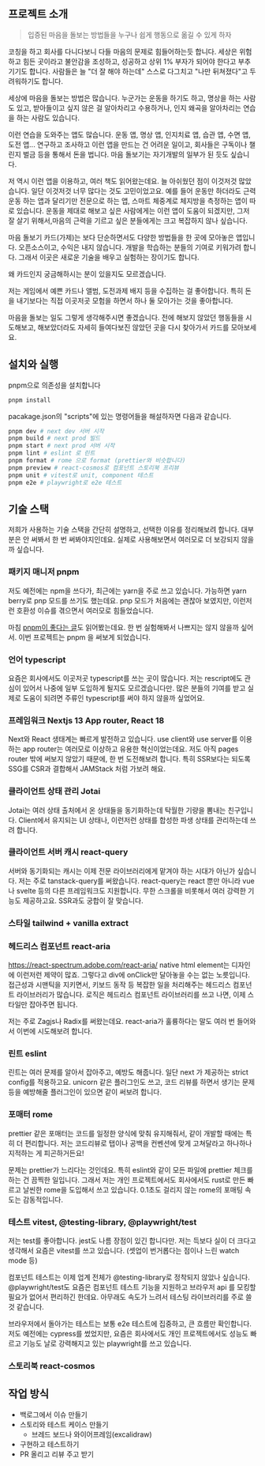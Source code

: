 ## 프로젝트 소개

> 입증된 마음을 돌보는 방법들을 누구나 쉽게 행동으로 옮길 수 있게 하자

코칭을 하고 회사를 다니다보니 다들 마음의 문제로 힘들어하는듯 합니다. 세상은 위험하고 힘든 곳이라고 불안감을 조성하고, 성공하고 상위 1% 부자가 되어야 한다고 부추기기도 합니다. 사람들은 늘 "더 잘 해야 하는데" 스스로 다그치고 "나만 뒤쳐졌다"고 두려워하기도 합니다.

세상에 마음을 돌보는 방법은 많습니다. 누군가는 운동을 하기도 하고, 명상을 하는 사람도 있고, 받아들이고 싶지 않은 걸 알아차리고 수용하거나, 인지 왜곡을 알아차리는 연습을 하는 사람도 있습니다.

이런 연습을 도와주는 앱도 많습니다. 운동 앱, 명상 앱, 인지치료 앱, 습관 앱, 수면 앱, 도전 앱... 연구하고 조사하고 이런 앱을 만드는 건 어려운 일이고, 회사들은 구독이나 챌린지 벌금 등을 통해서 돈을 법니다. 마음 돌보기는 자기개발의 일부가 된 듯도 싶습니다.

저 역시 이런 앱을 이용하고, 여러 책도 읽어왔는데요. 늘 아쉬웠던 점이 이것저것 많았습니다. 일단 이것저것 너무 많다는 것도 고민이었고요. 예를 들어 운동만 하더라도 근력 운동 하는 앱과 달리기만 전문으로 하는 앱, 스마트 체중계로 체지방을 측정하는 앱이 따로 있습니다. 운동을 제대로 해보고 싶은 사람에게는 이런 앱이 도움이 되겠지만, 그저 잘 살기 위해서,마음의 근력을 기르고 싶은 분들에게는 크고 복잡하지 않나 싶습니다.

마음 돌보기 카드(가제)는 보다 단순하면서도 다양한 방법들을 한 곳에 모아놓은 앱입니다. 오픈소스이고, 수익은 내지 않습니다. 개발을 학습하는 분들의 기여로 키워가려 합니다. 그래서 이곳은 새로운 기술을 배우고 실험하는 장이기도 합니다.

왜 카드인지 궁금해하시는 분이 있을지도 모르겠습니다.

저는 게임에서 예쁜 카드나 앨범, 도전과제 배지 등을 수집하는 걸 좋아합니다. 특히 돈을 내기보다는 직접 이곳저곳 모험을 하면서 하나 둘 모아가는 것을 좋아합니다.

마음을 돌보는 일도 그렇게 생각해주시면 좋겠습니다. 전에 해보지 않았던 행동들을 시도해보고, 해보았더라도 자세히 들여다보진 않았던 곳을 다시 찾아가서 카드를 모아보세요.

## 설치와 실행

pnpm으로 의존성을 설치합니다

```bash
pnpm install
```

pacakage.json의 "scripts"에 있는 명령어들을 해설하자면 다음과 같습니다.

```bash
pnpm dev # next dev 서버 시작
pnpm build # next prod 빌드
pnpm start # next prod 서버 시작
pnpm lint # eslint 로 린트
pnpm format # rome 으로 format (prettier와 비슷합니다)
pnpm preview # react-cosmos로 컴포넌트 스토리북 프리뷰
pnpm unit # vitest로 unit, component 테스트
pnpm e2e # playwright로 e2e 테스트
```

## 기술 스택

저희가 사용하는 기술 스택을 간단히 설명하고, 선택한 이유를 정리해보려 합니다. 대부분은 안 써봐서 한 번 써봐야지인데요. 실제로 사용해보면서 여러모로 더 보강되지 않을까 싶습니다.

### 패키지 매니저 pnpm

저도 예전에는 npm을 쓰다가, 최근에는 yarn을 주로 쓰고 있습니다. 가능하면 yarn berry로 pnp 모드를 쓰기도 했는데요. pnp 모드가 처음에는 괜찮아 보였지만, 이런저런 호환성 이슈를 겪으면서 여러모로 힘들었습니다.

마침 [pnpm이 좋다는 글](https://hiddenest.dev/yarn-pnpm-3)도 읽어봤는데요. 한 번 실험해봐서 나쁘지는 않지 않을까 싶어서. 이번 프로젝트는 pnpm 을 써보게 되었습니다.

### 언어 typescript

요즘은 회사에서도 이곳저곳 typescript를 쓰는 곳이 많습니다. 저는 rescript에도 관심이 있어서 나중에 일부 도입하게 될지도 모르겠습니다만. 많은 분들의 기여를 받고 실제로 도움이 되려면 주류인 typescript를 써야 하지 않을까 싶었어요.

### 프레임워크 Nextjs 13 App router, React 18

Next와 React 생태계는 빠르게 발전하고 있습니다. use client와 use server를 이용하는 app router는 여러모로 이상하고 유용한 혁신이었는데요. 저도 아직 pages router 밖에 써보지 않았기 때문에, 한 번 도전해보려 합니다. 특히 SSR보다는 되도록 SSG를 CSR과 결합해서 JAMStack 처럼 가보려 해요.

### 클라이언트 상태 관리 Jotai

Jotai는 여러 상태 출처에서 온 상태들을 동기화하는데 탁월한 기량을 뽐내는 친구입니다. Client에서 유지되는 UI 상태나, 이런저런 상태를 합성한 파생 상태를 관리하는데 쓰려 합니다.

### 클라이언트 서버 캐시 react-query

서버와 동기화되는 캐시는 이제 전문 라이브러리에게 맡겨야 하는 시대가 아닌가 싶습니다. 저는 주로 tanstack-query를 써왔습니다. react-query는 react 뿐만 아니라 vue나 svelte 등의 다른 프레임워크도 지원합니다. 무한 스크롤을 비롯해서 여러 강력한 기능도 제공하고요. SSR과도 궁합이 잘 맞습니다.

### 스타일 tailwind + vanilla extract

### 헤드리스 컴포넌트 react-aria
https://react-spectrum.adobe.com/react-aria/
native html element는 디자인에 이런저런 제약이 많죠. 그렇다고 div에 onClick만 달아놓을 수는 없는 노릇입니다. 접근성과 시맨틱을 지키면서, 키보드 동작 등 복잡한 일을 처리해주는 헤드리스 컴포넌트 라이브러리가 많습니다. 로직은 헤드리스 컴포넌트 라이브러리를 쓰고 나면, 이제 스타일만 잡아주면 됩니다.

저는 주로 Zagjs나 Radix를 써왔는데요. react-aria가 훌륭하다는 말도 여러 번 들어와서 이번에 시도해보려 합니다.

### 린트 eslint

린트는 여러 문제를 알아서 잡아주고, 예방도 해줍니다. 일단 next 가 제공하는 strict config를 적용하고요. unicorn 같은 플러그인도 쓰고, 코드 리뷰를 하면서 생기는 문제 등을 예방해줄 플러그인이 있으면 같이 써보려 합니다.

### 포매터 rome

prettier 같은 포매터는 코드를 일정한 양식에 맞춰 유지해줘서, 같이 개발할 때에는 특히 더 편리합니다. 저는 코드리뷰로 탭이나 공백을 컨벤션에 맞게 고쳐달라고 하나하나 지적하는 게 피곤하거든요!

문제는 prettier가 느리다는 것인데요. 특히 eslint와 같이 모든 파일에 prettier 체크를 하는 건 끔찍한 일입니다. 그래서 저는 개인 프로젝트에서도 회사에서도 rust로 만든 빠르고 날씬한 rome을 도입해서 쓰고 있습니다. 0.1초도 걸리지 않는 rome의 포매팅 속도는 감동적입니다.

### 테스트 vitest, @testing-library, @playwright/test

저는 test를 좋아합니다. jest도 나름 장점이 있긴 합니다만. 저는 득보다 실이 더 크다고 생각해서 요즘은 vitest를 쓰고 있습니다. (셋업이 번거롭다는 점이나 느린 watch mode 등)

컴포넌트 테스트는 이제 업계 전체가 @testing-library로 정착되지 않았나 싶습니다. @playwright/test도 요즘은 컴포넌트 테스트 기능을 지원하고 브라우저 api 를 모킹할 필요가 없어서 편리하긴 한데요. 아무래도 속도가 느려서 테스팅 라이브러리를 주로 쓸 것 같습니다.

브라우저에서 돌아가는 테스트는 보통 e2e 테스트에 집중하고, 큰 흐름만 확인합니다. 저도 예전에는 cypress를 썼었지만, 요즘은 회사에서도 개인 프로젝트에서도 성능도 빠르고 기능도 날로 강력해지고 있는 playwright를 쓰고 있습니다.

### 스토리북 react-cosmos

## 작업 방식
- 백로그에서 이슈 만들기
- 스토리와 테스트 케이스 만들기
  - 브레드 보드나 와이어프레임(excalidraw)
- 구현하고 테스트하기
- PR 올리고 리뷰 주고 받기
